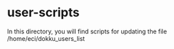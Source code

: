 # user-scripts

In this directory, you will find scripts for updating the file 
/home/eci/dokku_users_list

